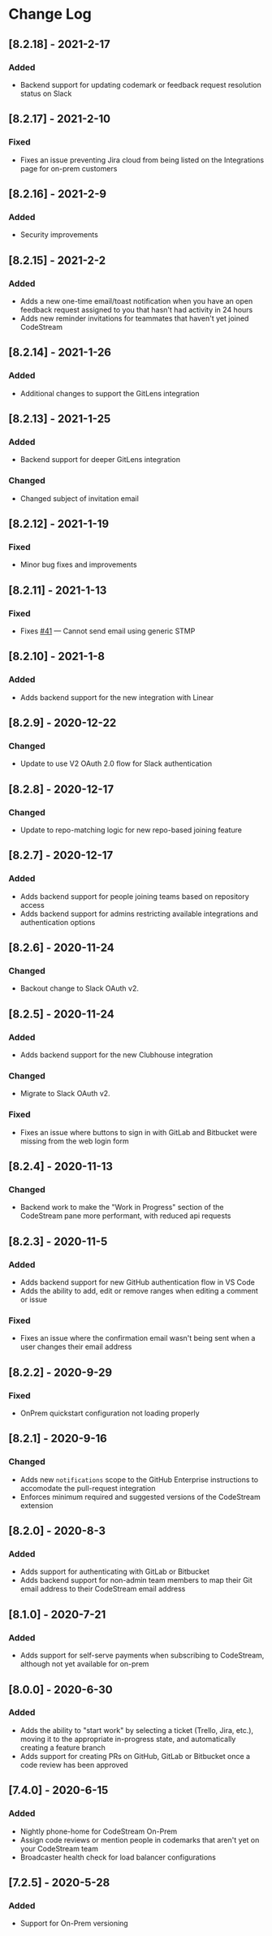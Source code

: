 # Change Log

## [8.2.18] - 2021-2-17

### Added

- Backend support for updating codemark or feedback request resolution status on Slack

## [8.2.17] - 2021-2-10

### Fixed

- Fixes an issue preventing Jira cloud from being listed on the Integrations page for on-prem customers

## [8.2.16] - 2021-2-9

### Added

- Security improvements

## [8.2.15] - 2021-2-2

### Added

- Adds a new one-time email/toast notification when you have an open feedback request assigned to you that hasn't had activity in 24 hours
- Adds new reminder invitations for teammates that haven't yet joined CodeStream

## [8.2.14] - 2021-1-26

### Added

- Additional changes to support the GitLens integration

## [8.2.13] - 2021-1-25

### Added

- Backend support for deeper GitLens integration

### Changed

- Changed subject of invitation email

## [8.2.12] - 2021-1-19

### Fixed

- Minor bug fixes and improvements

## [8.2.11] - 2021-1-13

### Fixed

- Fixes [#41](https://github.com/TeamCodeStream/codestream-server/issues/41) &mdash; Cannot send email using generic STMP

## [8.2.10] - 2021-1-8

### Added

- Adds backend support for the new integration with Linear

## [8.2.9] - 2020-12-22

### Changed

- Update to use V2 OAuth 2.0 flow for Slack authentication

## [8.2.8] - 2020-12-17

### Changed

- Update to repo-matching logic for new repo-based joining feature

## [8.2.7] - 2020-12-17

### Added

- Adds backend support for people joining teams based on repository access
- Adds backend support for admins restricting available integrations and authentication options

## [8.2.6] - 2020-11-24

### Changed

- Backout change to Slack OAuth v2.

## [8.2.5] - 2020-11-24

### Added

- Adds backend support for the new Clubhouse integration

### Changed

- Migrate to Slack OAuth v2.

### Fixed

- Fixes an issue where buttons to sign in with GitLab and Bitbucket were missing from the web login form

## [8.2.4] - 2020-11-13

### Changed

- Backend work to make the "Work in Progress" section of the CodeStream pane more performant, with reduced api requests

## [8.2.3] - 2020-11-5

### Added

- Adds backend support for new GitHub authentication flow in VS Code
- Adds the ability to add, edit or remove ranges when editing a comment or issue

### Fixed

- Fixes an issue where the confirmation email wasn't being sent when a user changes their email address

## [8.2.2] - 2020-9-29

### Fixed

- OnPrem quickstart configuration not loading properly

## [8.2.1] - 2020-9-16

### Changed

- Adds new `notifications` scope to the GitHub Enterprise instructions to accomodate the pull-request integration
- Enforces minimum required and suggested versions of the CodeStream extension

## [8.2.0] - 2020-8-3

### Added

- Adds support for authenticating with GitLab or Bitbucket
- Adds backend support for non-admin team members to map their Git email address to their CodeStream email address

## [8.1.0] - 2020-7-21

### Added

- Adds support for self-serve payments when subscribing to CodeStream, although not yet available for on-prem

## [8.0.0] - 2020-6-30

### Added

- Adds the ability to "start work" by selecting a ticket (Trello, Jira, etc.), moving it to the appropriate in-progress state, and automatically creating a feature branch
- Adds support for creating PRs on GitHub, GitLab or Bitbucket once a code review has been approved

## [7.4.0] - 2020-6-15

### Added

- Nightly phone-home for CodeStream On-Prem
- Assign code reviews or mention people in codemarks that aren't yet on your CodeStream team
- Broadcaster health check for load balancer configurations

## [7.2.5] - 2020-5-28

### Added

- Support for On-Prem versioning
